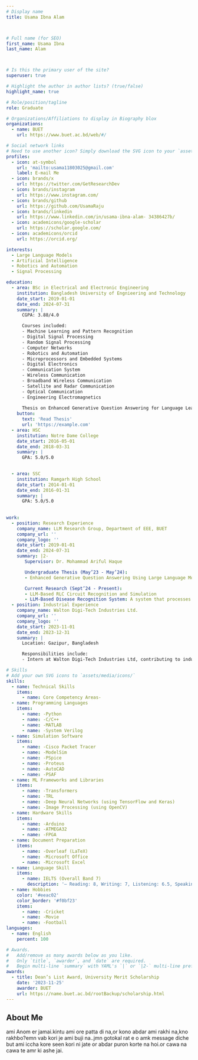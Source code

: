 ```yaml
---
# Display name
title: Usama Ibna Alam



# Full name (for SEO)
first_name: Usama Ibna
last_name: Alam



# Is this the primary user of the site?
superuser: true

# Highlight the author in author lists? (true/false)
highlight_name: true

# Role/position/tagline
role: Graduate

# Organizations/Affiliations to display in Biography blox
organizations:
  - name: BUET
    url: https://www.buet.ac.bd/web/#/

# Social network links
# Need to use another icon? Simply download the SVG icon to your `assets/media/icons/` folder.
profiles:
  - icon: at-symbol
    url: 'mailto:usama11803025@gmail.com'
    label: E-mail Me
  - icon: brands/x
    url: https://twitter.com/GetResearchDev
  - icon: brands/instagram
    url: https://www.instagram.com/
  - icon: brands/github
    url: https://github.com/UsamaRaju
  - icon: brands/linkedin
    url: https://www.linkedin.com/in/usama-ibna-alam- 34386427b/
  - icon: academicons/google-scholar
    url: https://scholar.google.com/
  - icon: academicons/orcid
    url: https://orcid.org/

interests:
  - Large Language Models
  - Artificial Intelligence
  - Robotics and Automation
  - Signal Processing

education:
  - area: BSc in Electrical and Electronic Engineering 
    institution: Bangladesh University of Engnieering and Technology
    date_start: 2019-01-01
    date_end: 2024-07-31
    summary: |
      CGPA: 3.88/4.0

      Courses included:
      - Machine Learning and Pattern Recognition
      - Digital Signal Processing 
      - Random Signal Processing
      - Computer Networks
      - Robotics and Automation
      - Microprocessors and Embedded Systems
      - Digital Electronics
      - Communication System
      - Wireless Communication
      - Broadband Wireless Communication
      - Satellite and Radar Communication
      - Optical Communication
      - Engineering Electromagnetics
        
      Thesis on Enhanced Generative Question Answering for Language Learning Using Finetuned LLMs and Reinforcement Learning. Supervised by [Mohammad Ariful Haque](https://eee.buet.ac.bd/people/faculty/dmarh),submitted to International Journal of Artificial Intelligence in Education.
    button:
      text: 'Read Thesis'
      url: 'https://example.com'
  - area: HSC
    institution: Notre Dame College
    date_start: 2016-05-01
    date_end: 2018-03-31
    summary: |
      GPA: 5.0/5.0

     
  - area: SSC
    institution: Ramgarh High School
    date_start: 2014-01-01
    date_end: 2016-01-31
    summary: |
      GPA: 5.0/5.0
      
      
work:
  - position: Research Experience
    company_name: LLM Research Group, Department of EEE, BUET
    company_url: ''
    company_logo: ''
    date_start: 2019-01-01
    date_end: 2024-07-31
    summary: |2-
       Supervisor: Dr. Mohammad Ariful Haque

       Undergraduate Thesis (May’23 - May’24):
       - Enhanced Generative Question Answering Using Large Language Models and Reinforcement Learning from Human Feedback

       Current Research (Sept’24 - Present):
       - LLM-Based RLC Circuit Recognition and Simulation
       - LLM-Based Disease Recognition System: A system that processes medical images, detects anomalies using a variational encoder and one-class SVM, and identifies specific diseases with additional medical tools
  - position: Industrial Experience
    company_name: Walton Digi-Tech Industries Ltd.
    company_url: ''
    company_logo: ''
    date_start: 2023-11-01
    date_end: 2023-12-31
    summary: |
      Location: Gazipur, Bangladesh

      Responsibilities include:
      - Intern at Walton Digi-Tech Industries Ltd, contributing to industry-specific projects in manufacturing and technology, with a focus on production and assembly line activities to ensure quality control and operational efficiency.

# Skills
# Add your own SVG icons to `assets/media/icons/`
skills:
  - name: Technical Skills
    items:
      - name: Core Competency Areas-
  - name: Programming Languages
    items:
      - name: -Python
      - name: -C/C++
      - name: -MATLAB   
      - name: -System Verilog
  - name: Simulation Software
    items:
      - name: -Cisco Packet Tracer
      - name: -ModelSim
      - name: -PSpice
      - name: -Proteus
      - name: -AutoCAD
      - name: -PSAF
  - name: ML Frameworks and Libraries
    items:
      - name: -Transformers
      - name: -TRL
      - name: -Deep Neural Networks (using TensorFlow and Keras)
      - name: -Image Processing (using OpenCV)
  - name: Hardware Skills
    items:
      - name: -Arduino
      - name: -ATMEGA32
      - name: -FPGA
  - name: Document Preparation
    items:
      - name: -Overleaf (LaTeX)
      - name: -Microsoft Office
      - name: -Microsoft Excel
  - name: Language Skill
    items:
      - name: IELTS (Overall Band 7)
        description: '–	Reading: 8, Writing: 7, Listening: 6.5, Speaking: 7'
  - name: Hobbies
    color: '#eeac02'
    color_border: '#f0bf23'
    items:
      - name: -Cricket
      - name: -Movie
      - name: -Football
languages:
  - name: English
    percent: 100

# Awards.
#   Add/remove as many awards below as you like.
#   Only `title`, `awarder`, and `date` are required.
#   Begin multi-line `summary` with YAML's `|` or `|2-` multi-line prefix and indent 2 spaces below.
awards:
  - title: Dean’s List Award, University Merit Scholarship 
    date: '2023-11-25'
    awarder: BUET
    url: https://name.buet.ac.bd/rootBackup/scholarship.html
---
```


## About Me

ami Anom er jamai.kintu ami ore patta di na,or kono abdar ami rakhi na,kno rakhbo?emn vab kori je ami buji na..jmn gotokal rat e o amk message diche but ami iccha kore seen kori ni jate or abdar puron korte na hoi.or cawa na cawa te amr ki ashe jai.
